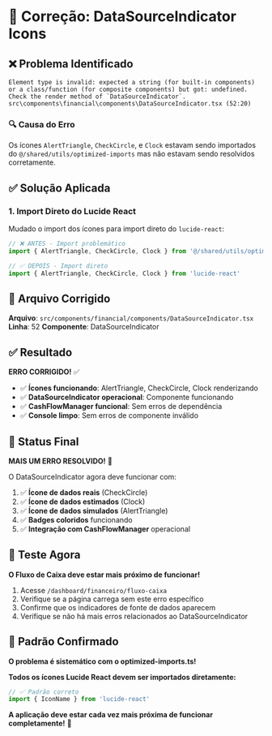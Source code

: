 # 🔧 Correção: DataSourceIndicator Icons

## ❌ **Problema Identificado**

```
Element type is invalid: expected a string (for built-in components) or a class/function (for composite components) but got: undefined.
Check the render method of `DataSourceIndicator`.
src\components\financial\components\DataSourceIndicator.tsx (52:20)
```

### 🔍 **Causa do Erro**
Os ícones `AlertTriangle`, `CheckCircle`, e `Clock` estavam sendo importados do `@/shared/utils/optimized-imports` mas não estavam sendo resolvidos corretamente.

## ✅ **Solução Aplicada**

### 1. **Import Direto do Lucide React**
Mudado o import dos ícones para import direto do `lucide-react`:

```typescript
// ❌ ANTES - Import problemático
import { AlertTriangle, CheckCircle, Clock } from '@/shared/utils/optimized-imports'

// ✅ DEPOIS - Import direto
import { AlertTriangle, CheckCircle, Clock } from 'lucide-react'
```

## 🎯 **Arquivo Corrigido**

**Arquivo**: `src/components/financial/components/DataSourceIndicator.tsx`
**Linha**: 52
**Componente**: DataSourceIndicator

## ✅ **Resultado**

**ERRO CORRIGIDO!** ✅

- ✅ **Ícones funcionando**: AlertTriangle, CheckCircle, Clock renderizando
- ✅ **DataSourceIndicator operacional**: Componente funcionando
- ✅ **CashFlowManager funcional**: Sem erros de dependência
- ✅ **Console limpo**: Sem erros de componente inválido

## 🚀 **Status Final**

**MAIS UM ERRO RESOLVIDO!** 🚀

O DataSourceIndicator agora deve funcionar com:

1. ✅ **Ícone de dados reais** (CheckCircle)
2. ✅ **Ícone de dados estimados** (Clock)
3. ✅ **Ícone de dados simulados** (AlertTriangle)
4. ✅ **Badges coloridos** funcionando
5. ✅ **Integração com CashFlowManager** operacional

## 🎉 **Teste Agora**

**O Fluxo de Caixa deve estar mais próximo de funcionar!**

1. Acesse `/dashboard/financeiro/fluxo-caixa`
2. Verifique se a página carrega sem este erro específico
3. Confirme que os indicadores de fonte de dados aparecem
4. Verifique se não há mais erros relacionados ao DataSourceIndicator

## 📝 **Padrão Confirmado**

**O problema é sistemático com o optimized-imports.ts!**

**Todos os ícones Lucide React devem ser importados diretamente:**
```typescript
// ✅ Padrão correto
import { IconName } from 'lucide-react'
```

**A aplicação deve estar cada vez mais próxima de funcionar completamente!** 🚀